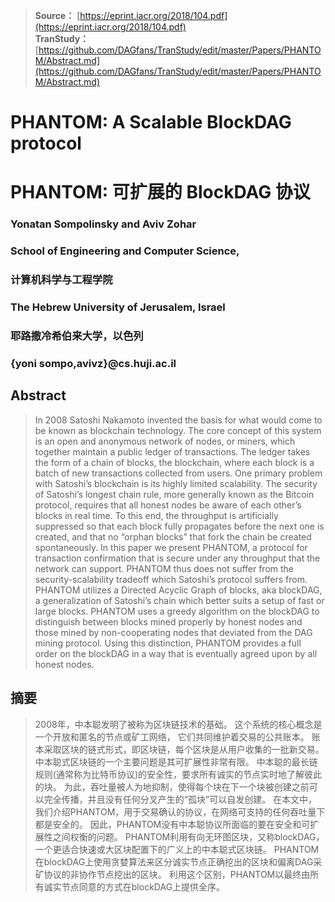 > **Source：** [https://eprint.iacr.org/2018/104.pdf](https://eprint.iacr.org/2018/104.pdf)  
> **TranStudy：** [https://github.com/DAGfans/TranStudy/edit/master/Papers/PHANTOM/Abstract.md](https://github.com/DAGfans/TranStudy/edit/master/Papers/PHANTOM/Abstract.md)

# PHANTOM: A Scalable BlockDAG protocol

# PHANTOM: 可扩展的 BlockDAG 协议

### Yonatan Sompolinsky and Aviv Zohar

### School of Engineering and Computer Science,

### 计算机科学与工程学院

### The Hebrew University of Jerusalem, Israel

### 耶路撒冷希伯来大学，以色列

### {yoni sompo,avivz}@cs.huji.ac.il

## Abstract

> In 2008 Satoshi Nakamoto invented the basis for what would come to be known as blockchain technology. The core concept of this system is an open and anonymous network of nodes, or miners, which together maintain a public ledger of transactions. The ledger takes the form of a chain of blocks, the blockchain, where each block is a batch of new transactions collected from users. One primary problem with Satoshi’s blockchain is its highly limited scalability. The security of Satoshi’s longest chain rule, more generally known as the Bitcoin protocol, requires that all honest nodes be aware of each other’s blocks in real time. To this end, the throughput is artificially suppressed so that each block fully propagates before the next one is created, and that no “orphan blocks” that fork the chain be created spontaneously. In this paper we present PHANTOM, a protocol for transaction confirmation that is secure under any throughput that the network can support. PHANTOM thus does not suffer from the security-scalability tradeoff which Satoshi’s protocol suffers from. PHANTOM utilizes a Directed Acyclic Graph of blocks, aka blockDAG, a generalization of Satoshi’s chain which better suits a setup of fast or large blocks. PHANTOM uses a greedy algorithm on the blockDAG to distinguish between blocks mined properly by honest nodes and those mined by non-cooperating nodes that deviated from the DAG mining protocol. Using this distinction, PHANTOM provides a full order on the blockDAG in a way that is eventually agreed upon by all honest nodes.

## 摘要

> 2008年，中本聪发明了被称为区块链技术的基础。 这个系统的核心概念是一个开放和匿名的节点或矿工网络， 它们共同维护着交易的公共账本。 账本采取区块的链式形式，即区块链，每个区块是从用户收集的一批新交易。 中本聪式区块链的一个主要问题是其可扩展性非常有限。 中本聪的最长链规则(通常称为比特币协议)的安全性，要求所有诚实的节点实时地了解彼此的块。 为此，吞吐量被人为地抑制，使得每个块在下一个块被创建之前可以完全传播，并且没有任何分叉产生的“孤块”可以自发创建。 在本文中，我们介绍PHANTOM，用于交易确认的协议，在网络可支持的任何吞吐量下都是安全的。 因此，PHANTOM没有中本聪协议所面临的要在安全和可扩展性之间权衡的问题。 PHANTOM利用有向无环图区块，又称blockDAG，一个更适合快速或大区块配置下的广义上的中本聪式区块链。 PHANTOM在blockDAG上使用贪婪算法来区分诚实节点正确挖出的区块和偏离DAG采矿协议的非协作节点挖出的区块。 利用这个区别，PHANTOM以最终由所有诚实节点同意的方式在blockDAG上提供全序。
